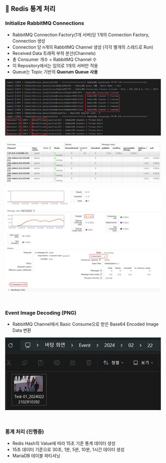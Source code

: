 ## 📘 Redis 통계 처리

### Initialize RabbitMQ Connections

- RabbitMQ Connection Factory(1개 서버)당 1개의 Connection Factory, Connection 생성
- Connection 당 n개의 RabbitMQ Channel 생성 (각각 별개의 스레드로 Run)
- Received Data 트래픽 부하 분산(Channels)
- 총 Consumer 개수 = RabbitMQ Channel 수
- 이 Repository에서는 임의로 1개의 서버만 적용
- Queue는 Topic 기반의 **Quorum Queue 사용**

![img](./Description/img/Rabbit-Thread.png)

![img](./Description/img/Rabbit-Channel.png)

![img](./Description/img/Rabbit-Queue.png)

<br>

### Event Image Decoding (PNG)

- RabbitMQ Channel에서 Basic Consume으로 받은 Base64 Encoded Image Data 변환

![img](./Description/img/Event-Image.png)

<br>

### 통계 처리 (진행중)

- Redis Hash의 Value에 따라 15초 기준 통계 데이터 생성
- 15초 데이터 기준으로 30초, 1분, 5분, 10분, 1시간 데이터 생성
- MariaDB 테이블 파티셔닝